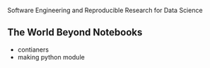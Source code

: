 
Software Engineering and Reproducible Research for Data Science

## The World Beyond Notebooks
- contianers
- making python module

